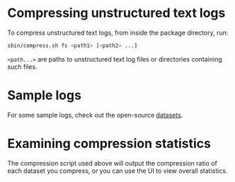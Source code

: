 # Compressing unstructured text logs

To compress unstructured text logs, from inside the package directory, run:

```bash
sbin/compress.sh fs <path1> [<path2> ...]
```

`<path...>` are paths to unstructured text log files or directories containing such files.

# Sample logs

For some sample logs, check out the open-source [datasets](../resources-datasets.md).

# Examining compression statistics

The compression script used above will output the compression ratio of each dataset you compress, or
you can use the UI to view overall statistics.
